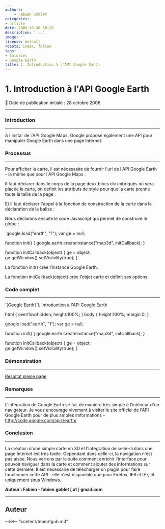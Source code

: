 ```yaml
---
authors:
    - Fabien Goblet
categories:
- article
date: 2008-10-28 10:20
description: '...'
image: ''
license: default
robots: index, follow
tags:
- tutoriel
- Google Earth
title: 1. Introduction à l'API Google Earth
---
```


# 1. Introduction à l'API Google Earth

:calendar: Date de publication initiale : 28 octobre 2008

----

### Introduction

---

A l'instar de l'API Google Maps, Google propose également une API pour manipuler Google Earth dans une page Internet.  

### Processus

---

Pour afficher la carte, il est nécessaire de fournir l'url de l'API Google Earth - la même que pour l'API Google Maps :  

Il faut déclarer dans le corps de la page deux blocs div imbriqués où sera placée la carte, on définit les attributs de style pour que la carte prenne toute la taille de la page :  

Et il faut déclarer l'appel à la fonction de construction de la carte dans la déclaration de la balise :  

Nous déclarons ensuite le code Javascript qui permet de construire le globe :  

`google.load("earth", "1");
var ge = null;

function init() {
google.earth.createInstance("map3d", initCallback);
}

function initCallback(object) {
ge = object;
ge.getWindow().setVisibility(true);
}`  

La fonction init() crée l'instance Google Earth.  

La fonction initCallback(object) crée l'objet carte et définit ses options.  

### Code complet

---

`[Google Earth] 1. Introduction à l'API Google Earth

html { overflow:hidden; height:100%; }
body { height:100%; margin:0; }

google.load("earth", "1");
var ge = null;

function init() {
google.earth.createInstance("map3d", initCallback);
}

function initCallback(object) {
ge = object;
ge.getWindow().setVisibility(true);
}`  

### Démonstration

---

[Résultat pleine page](http://88.191.39.115/fabien/geotribu/%5bgeotribu%5d_Google-Earth_tuto1.html)

### Remarques

---

L'intégration de Google Earth se fait de manière très simple à l'intérieur d'un navigateur.
Je vous encourage vivement à visiter le site officiel de l'API Google Earth pour de plus amples imformations - <http://code.google.com/apis/earth/>

### Conclusion

---

La création d'une simple carte en 3D et l'intégration de celle-ci dans une page Internet est très facile.
Cependant dans celle-ci, la navigation n'est pas aisée.
Nous verrons par la suite comment enrichir l'interface pour pouvoir naviguer dans la carte et comment ajouter des informations sur cette dernière.
Il est nécessaire de télécharger un plugin pour faire fonctionner cette API - elle n'est disponible que pour Firefox, IE6 et IE7, et uniquement sous Windows.

**Auteur : Fabien - fabien.goblet [ at ] gmail.com**

----

## Auteur

--8<-- "content/team/fgob.md"
